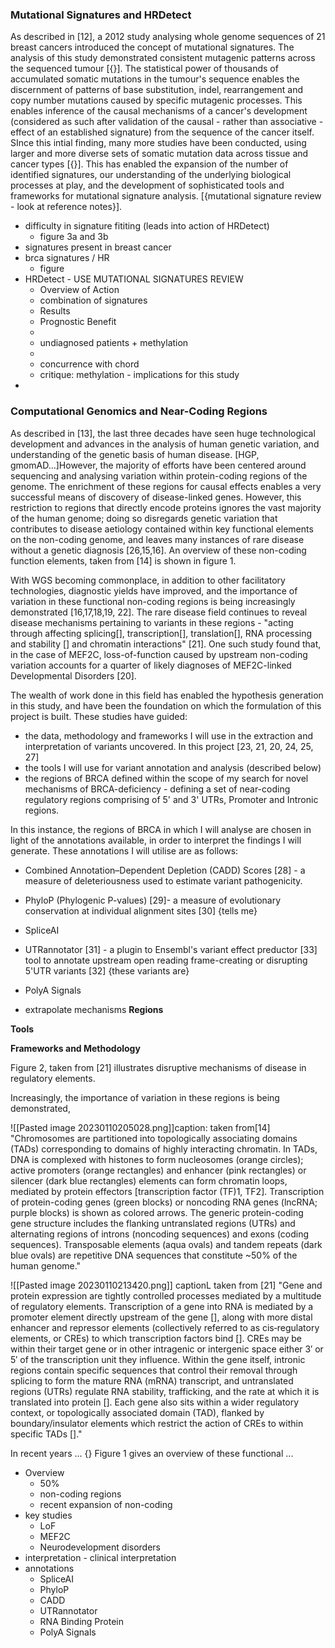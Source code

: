 
### Mutational Signatures and HRDetect

As described in [12], a 2012 study analysing whole genome sequences of 21 breast cancers introduced the concept of mutational signatures. The analysis of this study demonstrated consistent mutagenic patterns across the sequenced tumour [{}]. The statistical power of thousands of accumulated somatic mutations in the tumour's sequence enables the discernment of patterns of base substitution, indel, rearrangement and copy number mutations caused by specific mutagenic processes. This enables inference of the causal mechanisms of a cancer's development (considered as such after validation of the causal - rather than associative - effect of an established signature) from the sequence of the cancer itself.
SInce this intial finding, many more studies have been conducted, using larger and more diverse sets of somatic mutation data across tissue and cancer types [{}]. This has enabled the expansion of the number of identified signatures, our understanding of the underlying biological processes at play, and the development of sophisticated tools and frameworks for mutational signature analysis. [{mutational signature review - look at reference notes}].

- difficulty in signature fititing (leads into action of HRDetect)
	- figure 3a and 3b 
- signatures present in breast cancer
- brca signatures / HR
	- figure
- HRDetect - USE MUTATIONAL SIGNATURES REVIEW
	- Overview of Action
	- combination of signatures
	- Results
	- Prognostic Benefit
	- 
	- undiagnosed patients + methylation
	- 
	- concurrence with chord 
	- critique: methylation - implications for this study
- 

### Computational Genomics and Near-Coding Regions

As described in [13], the last three decades have seen huge technological development and advances in the analysis of human genetic variation, and understanding of the genetic basis of human disease. [HGP, gmomAD...]However, the majority of efforts have been centered around sequencing and analysing variation within protein-coding regions of the genome. The enrichment of these regions for causal effects enables a very successful means of discovery of disease-linked genes. However, this restriction to regions that directly encode proteins ignores the vast majority of the human genome; doing so disregards genetic variation that contributes to disease aetiology contained within key functional elements on the non-coding genome, and leaves many instances of rare disease without a genetic diagnosis [26,15,16]. An overview of these non-coding function elements, taken from [14] is shown in figure 1.

With WGS becoming commonplace, in addition to other facilitatory technologies, diagnostic yields have improved, and the importance of variation in these functional non-coding regions is being increasingly demonstrated [16,17,18,19, 22]. The rare disease field continues to reveal disease mechanisms pertaining to variants in these regions - "acting through affecting splicing[], transcription[], translation[], RNA processing and stability [] and chromatin interactions" [21]. One such study found that, in the case of MEF2C, loss-of-function caused by upstream non-coding variation accounts for a quarter of likely diagnoses of MEF2C-linked Developmental Disorders [20]. 

The wealth of work done in this field has enabled the hypothesis generation in this study, and have been the foundation on which the formulation of this project is built. These studies have guided:
- the data, methodology and frameworks I will use in the extraction and interpretation of variants uncovered. In this project [23, 21, 20, 24, 25, 27]
- the tools I will use for variant annotation and analysis (described below)
- the regions of BRCA defined within the scope of my search for novel mechanisms of BRCA-deficiency - defining a set of near-coding regulatory regions comprising of 5' and 3' UTRs, Promoter and Intronic regions.

In this instance, the regions of BRCA in which I will analyse are chosen in light of the annotations available, in order to interpret the findings I will generate. These annotations I will utilise are as follows:
- Combined Annotation–Dependent Depletion (CADD) Scores [28] - a measure of deleteriousness used to estimate variant pathogenicity.
- PhyloP (Phylogenic P-values) [29]- a measure of evolutionary conservation at individual alignment sites [30] {tells me}
- SpliceAI
- UTRannotator [31] - a plugin to Ensembl's variant effect preductor [33] tool to annotate upstream open reading frame-creating or disrupting 5'UTR variants [32] {these variants are}
- PolyA Signals

- extrapolate mechanisms 
**Regions**

**Tools**

**Frameworks and Methodology**

Figure 2, taken from [21] illustrates disruptive mechanisms of disease in regulatory elements.


Increasingly, the importance of variation in these regions is being demonstrated, 

![[Pasted image 20230110205028.png]]caption: taken from[14]
"Chromosomes are partitioned into topologically associating domains (TADs) corresponding to domains of highly interacting chromatin. In TADs, DNA is complexed with histones to form nucleosomes (orange circles); active promoters (orange rectangles) and enhancer (pink rectangles) or silencer (dark blue rectangles) elements can form chromatin loops, mediated by protein effectors [transcription factor (TF)1, TF2]. Transcription of protein-coding genes (green blocks) or noncoding RNA genes (lncRNA; purple blocks) is shown as colored arrows. The generic protein-coding gene structure includes the flanking untranslated regions (UTRs) and alternating regions of introns (noncoding sequences) and exons (coding sequences). Transposable elements (aqua ovals) and tandem repeats (dark blue ovals) are repetitive DNA sequences that constitute ~50% of the human genome."

![[Pasted image 20230110213420.png]]
captionL taken from [21]
"Gene and protein expression are tightly controlled processes mediated by a multitude of regulatory elements. Transcription of a gene into RNA is mediated by a promoter element directly upstream of the gene [], along with more distal enhancer and repressor elements (collectively referred to as cis‑regulatory elements, or CREs) to which transcription factors bind []. CREs may be within their target gene or in other intragenic or intergenic space either 3′ or 5′ of the transcription unit they influence. Within the gene itself, intronic regions contain specific sequences that control their removal through splicing to form the mature RNA (mRNA) transcript, and untranslated regions (UTRs) regulate RNA stability, trafficking, and the rate at which it is translated into protein []. Each gene also sits within a wider regulatory context, or topologically associated domain (TAD), flanked by boundary/insulator elements which restrict the action of CREs to within specific TADs []."


In recent years ... {}
Figure 1 gives an overview of these functional 
...

- Overview
	- 50% 
	- non-coding regions
	- recent expansion of non-coding
- key studies
	- LoF
	- MEF2C
	- Neurodevelopment disorders
- interpretation - clinical interpretation
- annotations
	- SpliceAI
	- PhyloP
	- CADD
	- UTRannotator
	- RNA Binding Protein
	- PolyA Signals